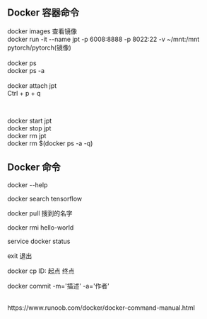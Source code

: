 
## Docker 容器命令 

docker images 查看镜像  
docker run -it --name jpt -p 6008:8888 -p 8022:22 -v ~/mnt:/mnt pytorch/pytorch(镜像)  
<br>
docker ps  
docker ps -a  
<br> 
docker attach jpt  
Ctrl + p + q

<br>

docker start jpt  <br>
docker stop jpt  <br>
docker rm jpt  
docker rm $(docker ps -a -q)  



## Docker 命令 

docker --help 

docker search tensorflow 

docker pull 搜到的名字

docker rmi hello-world 

service docker status

exit 退出

docker cp  ID: 起点  终点 

docker commit -m='描述' -a='作者'     

<br>
https://www.runoob.com/docker/docker-command-manual.html
